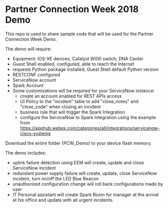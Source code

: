 # **Partner Connection Week 2018 Demo**

This repo is used to share sample code that will be used for the Partner Connection Week Demo.

The demo will require:
 - Equipment: IOS-XE devices, Catalyst 9000 switch, DNA Center
 - Guest Shell enabled, configured, able to reach the Internet
 - requests Python package installed, Guest Shell default Python version
 - RESTCONF configured
 - ServiceNow account
 - Spark Account
 - Some customizations will be required for your ServiceNow instance:
    - create an account enabled for REST APIs access
    - UI Policy to the "incident" table to add "close_notes" and "close_code" when closing an incident
    - business rule that will trigger the Spark Integration
    - configure the ServiceNow to Spark Integration using the example from https://apphub.webex.com/categories/all/integrations/servicenow-cisco-systems
 
Download the entire folder {PCW_Demo} to your device flash memory.

The demo includes:
 - uplink failure detection using EEM will create, update and close ServiceNow incident
 - redundant power supply failure will create, update, close ServiceNow incident, turn on/off the LED Blue Beacon
 - unauthorized configuration change will roll back configurations made by user
 - IT Personal assistant will create Spark Room for manager at the arrival at his office and update with all urgent incidents.